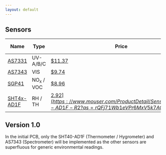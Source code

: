 ```yaml
---
layout: default
---
```


## Sensors

| Name | Type | Price | Voltage (V) |
| --- | --- | --- | --- |
| [AS7331](https://ams.com/as7331) | UV-A/B/C | [$11.37](https://www.mouser.com/ProductDetail/ams-OSRAM/AS7331-AQFT?qs=rQFj71Wb1eWlOxzFWeDWjA%3D%3D) | 3.3
| [AS7343](as7343.md) | VIS | [$9.74](https://www.mouser.com/ProductDetail/ams-OSRAM/AS7343-DLGM?qs=MyNHzdoqoQIsEDkbthaOhQ%3D%3D) | 1.8
| [SGP41](https://sensirion.com/products/catalog/SGP41) | NO<sub>x</sub> / VOC | [$8.96](https://www.mouser.com/ProductDetail/Sensirion/SGP41-D-R4?qs=A6eO%252BMLsxmRqwfOE5NYPVA%3D%3D) | 3.3
| [SHT4x-AD1F](https://sensirion.com/products/catalog/SHT45-AD1F) | RH / TH | [$2.92](https://www.mouser.com/ProductDetail/Sensirion/SHT40-AD1F-R2?qs=rQFj71Wb1eVPr6MxV5k7AQ%3D%3D) / [$6.41](https://www.mouser.com/ProductDetail/Sensirion/SHT45-AD1F-R2?qs=rQFj71Wb1eW5UnD4WT8nwA%3D%3D) | 1.8 (?)

## Version 1.0

In the initial PCB, only the SHT40-AD1F (Thermometer / Hygrometer) and AS7343 (Spectrometer) will be implemented as the other sensors are superfluous for generic environmental readings.